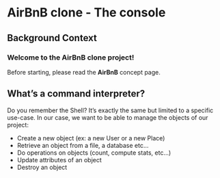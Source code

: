 <h1>AirBnB clone - The console</h1>
<h2>Background Context</h2>
<h3>Welcome to the AirBnB clone project!</h3>
<p>Before starting, please read the <strong>AirBnB</strong> concept page.</p>

<h2>What’s a command interpreter?</h2>
<p>Do you remember the Shell? It’s exactly the same but limited to a specific use-case. In our case, we want to be able to manage the objects of our project:</p>
<ul>
<li>Create a new object (ex: a new User or a new Place)</li>
<li>Retrieve an object from a file, a database etc…</li>
<li>Do operations on objects (count, compute stats, etc…)</li>
<li>Update attributes of an object</li>
<li>Destroy an object</li>
</ul>
